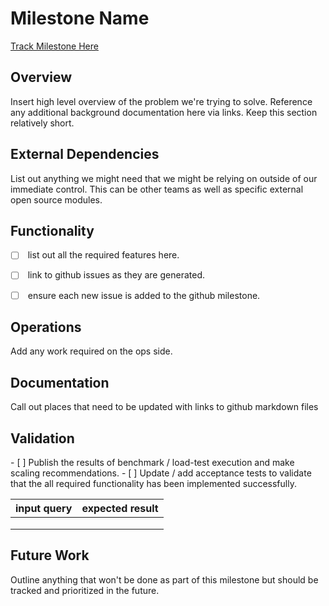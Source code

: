 # <TBD> Milestone Name

[Track Milestone Here](https://github.com/issues?utf8=%E2%9C%93&q=is%3Aopen+user%3Apelias+milestone%3A%22WOF+Venues%22)


## Overview

<TBD> Insert high level overview of the problem we're trying to solve.
Reference any additional background documentation here via links.
Keep this section relatively short.


## External Dependencies

<TBD> List out anything we might need that we might be relying on outside of our immediate control.
This can be other teams as well as specific external open source modules.


## Functionality

- [ ] <TBD> list out all the required features here.
- [ ] <TBD> link to github issues as they are generated.
- [ ] <TBD> ensure each new issue is added to the github milestone.


## Operations

<TBD> Add any work required on the ops side.


## Documentation

<TBD> Call out places that need to be updated with links to github markdown files


## Validation

<TBD> 
- [ ] Publish the results of benchmark / load-test execution and make scaling recommendations.
- [ ] Update / add acceptance tests to validate that the all required functionality has been implemented successfully.

|input query|expected result|
|---|---|
| | |
| | |
| | |


## Future Work

<TBD> Outline anything that won't be done as part of this milestone but should be tracked and prioritized in the future.

